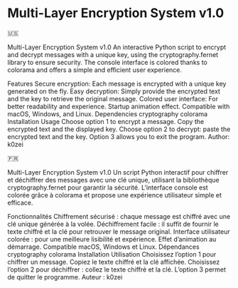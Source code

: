 # Multi-Layer Encryption System v1.0
🇺🇸

Multi-Layer Encryption System v1.0
An interactive Python script to encrypt and decrypt messages with a unique key, using the cryptography.fernet library to ensure security.
The console interface is colored thanks to colorama and offers a simple and efficient user experience.

Features
Secure encryption: Each message is encrypted with a unique key generated on the fly.
Easy decryption: Simply provide the encrypted text and the key to retrieve the original message.
Colored user interface: For better readability and experience.
Startup animation effect.
Compatible with macOS, Windows, and Linux.
Dependencies
cryptography
colorama
Installation
Usage
Choose option 1 to encrypt a message.
Copy the encrypted text and the displayed key.
Choose option 2 to decrypt: paste the encrypted text and the key.
Option 3 allows you to exit the program.
Author: k0zei

🇫🇷

Multi-Layer Encryption System v1.0
Un script Python interactif pour chiffrer et déchiffrer des messages avec une clé unique, utilisant la bibliothèque cryptography.fernet pour garantir la sécurité.
L’interface console est colorée grâce à colorama et propose une expérience utilisateur simple et efficace.

Fonctionnalités
Chiffrement sécurisé : chaque message est chiffré avec une clé unique générée à la volée.
Déchiffrement facile : il suffit de fournir le texte chiffré et la clé pour retrouver le message original.
Interface utilisateur colorée : pour une meilleure lisibilité et expérience.
Effet d’animation au démarrage.
Compatible macOS, Windows et Linux.
Dépendances
cryptography
colorama
Installation
Utilisation
Choisissez l’option 1 pour chiffrer un message.
Copiez le texte chiffré et la clé affichée.
Choisissez l’option 2 pour déchiffrer : collez le texte chiffré et la clé.
L’option 3 permet de quitter le programme.
Auteur : k0zei
